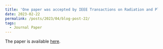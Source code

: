 ```yaml
---
title: 'One paper was accepted by IEEE Transactions on Radiation and Plasma Medical Sciences (TRPMS).'
date: 2023-02-22
permalink: /posts/2023/04/blog-post-22/
tags:
  - Journal Paper
---
```


The paper is available [here](https://ieeexplore.ieee.org/abstract/document/10049744).
